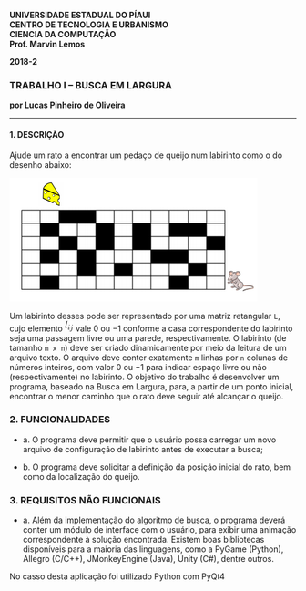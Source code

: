 
<dl>
<p><strong>
UNIVERSIDADE ESTADUAL DO PÍAUI<br>
CENTRO DE TECNOLOGIA E URBANISMO<br>
CIENCIA DA COMPUTAÇÃO<br>
Prof. Marvin Lemos<br>

<p>2018-2</p>
</strong></p>
</dl>

### TRABALHO I – BUSCA EM LARGURA
**por Lucas Pinheiro de Oliveira**

---

#### 1. DESCRIÇÃO

Ajude um rato a encontrar um pedaço de queijo num labirinto como o do
desenho abaixo:

![Ilustração](mazebfs/image/ilustracao.png)

Um labirinto desses pode ser representado por uma matriz retangular `L`,
cujo elemento ![matriz elementos](mazebfs/image/math1.png) vale 0 ou −1 conforme a casa correspondente do labirinto
seja uma passagem livre ou uma parede, respectivamente.
O labirinto (de tamanho `m x n`) deve ser criado dinamicamente por meio
da leitura de um arquivo texto. O arquivo deve conter exatamente `m` linhas por
`n` colunas de números inteiros, com valor 0 ou −1 para indicar espaço livre ou
não (respectivamente) no labirinto.
O objetivo do trabalho é desenvolver um programa, baseado na Busca
em Largura, para, a partir de um ponto inicial, encontrar o menor caminho que
o rato deve seguir até alcançar o queijo.

### 2. FUNCIONALIDADES

* a. O programa deve permitir que o usuário possa carregar um novo
arquivo de configuração de labirinto antes de executar a busca;

* b. O programa deve solicitar a definição da posição inicial do rato, bem
como da localização do queijo.

### 3. REQUISITOS NÃO FUNCIONAIS

* a. Além da implementação do algoritmo de busca, o programa deverá
conter um módulo de interface com o usuário, para exibir uma
animação correspondente à solução encontrada. Existem boas
bibliotecas disponíveis para a maioria das linguagens, como a
PyGame (Python), Allegro (C/C++), JMonkeyEngine (Java), Unity
(C#), dentre outros.

No casso desta aplicação foi utilizado Python com PyQt4
